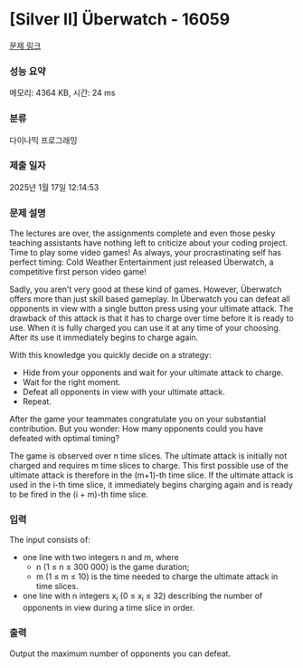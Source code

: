 # [Silver II] Überwatch - 16059 

[문제 링크](https://www.acmicpc.net/problem/16059) 

### 성능 요약

메모리: 4364 KB, 시간: 24 ms

### 분류

다이나믹 프로그래밍

### 제출 일자

2025년 1월 17일 12:14:53

### 문제 설명

<p>The lectures are over, the assignments complete and even those pesky teaching assistants have nothing left to criticize about your coding project. Time to play some video games! As always, your procrastinating self has perfect timing: Cold Weather Entertainment just released Überwatch, a competitive first person video game!</p>

<p>Sadly, you aren’t very good at these kind of games. However, Überwatch offers more than just skill based gameplay. In Überwatch you can defeat all opponents in view with a single button press using your ultimate attack. The drawback of this attack is that it has to charge over time before it is ready to use. When it is fully charged you can use it at any time of your choosing. After its use it immediately begins to charge again.</p>

<p>With this knowledge you quickly decide on a strategy:</p>

<ul>
	<li>Hide from your opponents and wait for your ultimate attack to charge.</li>
	<li>Wait for the right moment.</li>
	<li>Defeat all opponents in view with your ultimate attack.</li>
	<li>Repeat.</li>
</ul>

<p>After the game your teammates congratulate you on your substantial contribution. But you wonder: How many opponents could you have defeated with optimal timing?</p>

<p>The game is observed over n time slices. The ultimate attack is initially not charged and requires m time slices to charge. This first possible use of the ultimate attack is therefore in the (m+1)-th time slice. If the ultimate attack is used in the i-th time slice, it immediately begins charging again and is ready to be fired in the (i + m)-th time slice.</p>

### 입력 

 <p>The input consists of:</p>

<ul>
	<li>one line with two integers n and m, where
	<ul>
		<li>n (1 ≤ n ≤ 300 000) is the game duration;</li>
		<li>m (1 ≤ m ≤ 10) is the time needed to charge the ultimate attack in time slices.</li>
	</ul>
	</li>
	<li>one line with n integers x<sub>i</sub> (0 ≤ x<sub>i</sub> ≤ 32) describing the number of opponents in view during a time slice in order.</li>
</ul>

### 출력 

 <p>Output the maximum number of opponents you can defeat.</p>

